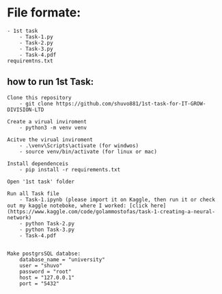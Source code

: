 # File formate:
    - 1st task
        - Task-1.py
        - Task-2.py
        - Task-3.py
        - Task-4.pdf
    requiremtns.txt

## how to run 1st Task:
    Clone this repository
        - git clone https://github.com/shuvo881/1st-task-for-IT-GROW-DIVISION-LTD
        
    Create a virual inviroment
        - python3 -m venv venv
        
    Acitve the virual inviroment
        - .\venv\Scripts\activate (for windwos)
        - source venv/bin/activate (for linux or mac)
        
    Install dependenceis
        - pip install -r requirements.txt
    
    Open '1st task' folder
        
    Run all Task file
        - Task-1.ipynb (please import it on Kaggle, then run it or check out my kaggle noteboke, where I worked: [click here](https://www.kaggle.com/code/golammostofas/task-1-creating-a-neural-network)
        - python Task-2.py
        - python Task-3.py
        - Task-4.pdf

    
    Make postgrsSQL databse:
        database_name = "university"
        user = "shuvo"
        password = "root"
        host = "127.0.0.1"
        port = "5432" 
